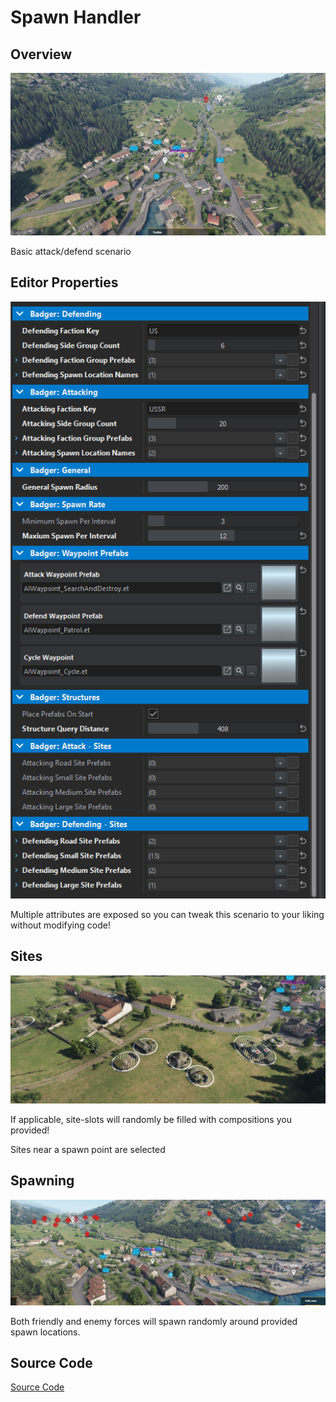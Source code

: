 # Spawn Handler

## Overview
![Overview](imgs/v2/overview.png)

Basic attack/defend scenario

## Editor Properties
![Categories](imgs/v2/categories.png)

Multiple attributes are exposed so you can tweak this scenario to your liking without modifying code!

## Sites
![Random Site Slots](imgs/v2/random_slots.png)

If applicable, site-slots will randomly be filled with compositions you provided!

Sites near a spawn point are selected

## Spawning
![Spawned Enemies](imgs/v2/spawned_enemies.png)

Both friendly and enemy forces will spawn randomly around provided spawn locations.

## Source Code
[Source Code](./SpawnHandlerCode.md)